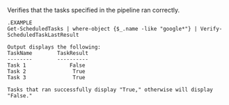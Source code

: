 Verifies that the tasks specified in the pipeline ran correctly.
    
    .EXAMPLE
    Get-ScheduledTasks | where-object {$_.name -like "google*"} | Verify-ScheduledTaskLastResult
    
    Output displays the following:
    TaskName        TaskResult
    --------        ----------
    Task 1              False
    Task 2               True
    Task 3               True
    
    Tasks that ran successfully display "True," otherwise will display "False."
